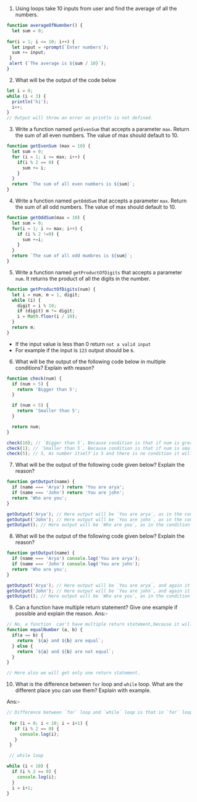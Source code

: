 1. Using loops take 10 inputs from user and find the average of all the numbers.
```js
function averageOfNumnber() {
  let sum = 0;
   
for(i = 1; i <= 10; i++) {
  let input = +prompt(`Enter numbers`);
  sum += input;
 }
 alert (`The average is ${sum / 10}`);
}
```

2. What will be the output of the code below

```js
let i = 0;
while (i < 3) {
  println('hi');
  i++;
}
// Output will throw an error as println is not defined.
```

3. Write a function named `getEvenSum` that accepts a parameter `max`. Return the sum of all even numbers. The value of max should default to 10.

```js
function getEvenSum (max = 10) {
  let sum = 0;
  for (i = 1; i <= max; i++) {
    if(i % 2 == 0) {
      sum += i;
    }
  }
  return `The sum of all even numbers is ${sum}`;
} 
```

4. Write a function named `getOddSum` that accepts a parameter `max`. Return the sum of all odd numbers. The value of max should default to 10.

```js
function getOddSum(max = 10) {
  let sum = 0;
  for(i = 1; i <= max; i++) {
    if (i % 2 !=0) {
      sum +=i;
    }
  }
  return `The sum of all odd mumbres is ${sum}`;
}
```

5. Write a function named `getProductOfDigits` that accepts a parameter `num`. It returns the product of all the digits in the number.

```js
function getProductOfDigits(num) {
  let i = num, m = 1, digit;
  while (i) {
    digit = i % 10;
    if (digit) m *= digit;
    i = Math.floor(i / 10);
  }
  return m;
} 
```
- If the input value is less than 0 return `not a valid input`
- For example if the input is `123` output should be `6`.

6. What will be the output of the following code below in multiple conditions? Explain with reason?

```js
function check(num) {
  if (num > 5) {
    return 'Bigger than 5';
  }

  if (num < 5) {
    return 'Smaller than 5';
  }

  return num;
}

check(10); // `Bigger than 5`, Because condition is that if num is greater than 5, it will return `Bigger than 5`
check(1); // `Smaller than 5`, Because condition is that if num is smaller than 5, it will return `Smaller than 5`
check(5); // 5, As number itself is 5 and there is no condition it will return 5.
```

7. What will be the output of the following code given below? Explain the reason?

```js
function getOutput(name) {
  if (name === 'Arya') return 'You are arya';
  if (name === 'John') return 'You are john';
  return 'Who are you';
}

getOutput('Arya'); // Here output will be `You are arya`, as in the condition if argument is `Arya`, output will be `You are arya`
getOutput('John'); // Here output will be `You are john`, as in the condition if argument is `John`, output will be `You are john`
getOutput(); // Here output will be `Who are you`, as in the condition if argument is other than `Arya` and `John`, output will be `Who are you`
```

8. What will be the output of the following code given below? Explain the reason?

```js
function getOutput(name) {
  if (name === 'Arya') console.log('You are arya');
  if (name === 'John') console.log('You are john');
  return 'Who are you';
}

getOutput('Arya'); // Here output will be `You are arya`, and again it will return the value `Who are you` as in the condition if argument is `Arya`, because console just print the output.
getOutput('John'); // Here output will be `You are john`, and again it will return the value `Who are you` as in the condition if argument is `John`, because console just print the output.
getOutput(); // Here output will be `Who are you`, as in the condition if argument is other than `Arya` and `John`, output will be `Who are you`
```

9. Can a function have multiple return statement? Give one example if possible and explain the reason.
Ans:- 
```js
// No, a function  can't have multiple return statement,because it will only return either true or false statement, but only one.
function equalNumber (a, b) {
  if(a == b) {
    return `${a} and ${b} are equal`;
  } else {
    return `${a} and ${b} are not equal`;
  }
}

// Here also we will get only one return statement. 
```


10. What is the difference between `for` loop and `while` loop. What are the different place you can use them? Explain with example.

Ans:- 
```js
// Difference between `for` loop and `while` loop is that in `for` loop first statement is executed and then we increment or decrement the value, but in `while` loop we can increment or decrement the value either before or after the statement, in `for` loop if the condition is not satisfied it execute infinite times, but in `while` loop when condition is not satisfied it shows error, because `while` loop first check the codition. And we can use `for` loop when we already know the number of iteration and when we don't know the number of iteration we use `while` loop.
 
 for (i = 0; i < 10; i = i+1) {
   if (i % 2 == 0) {
     console.log(i);
   }
 }

 // while loop 

while (i < 10) {
  if (i % 2 == 0) {
    console.log(i);
  }
  i = i+1;
}